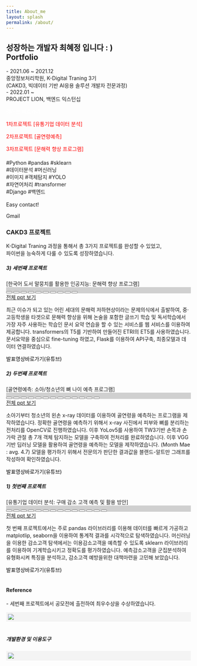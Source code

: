 ```yaml
---
title: About_me
layout: splash
permalink: /about/
---
```


<head>
    <link rel="stylesheet" href="https://cdnjs.cloudflare.com/ajax/libs/font-awesome/6.0.0-beta3/css/all.min.css"
    integrity="sha512-Fo3rlrZj/k7ujTnHg4CGR2D7kSs0v4LLanw2qksYuRlEzO+tcaEPQogQ0KaoGN26/zrn20ImR1DfuLWnOo7aBA=="
    crossorigin="anonymous" referrerpolicy="no-referrer" />
    <link href="https://cdn.jsdelivr.net/npm/bootstrap@5.0.2/dist/css/bootstrap.min.css" rel="stylesheet"
    integrity="sha384-EVSTQN3/azprG1Anm3QDgpJLIm9Nao0Yz1ztcQTwFspd3yD65VohhpuuCOmLASjC" crossorigin="anonymous" />
    <script src="https://cdn.jsdelivr.net/npm/bootstrap@5.0.2/dist/js/bootstrap.bundle.min.js" integrity="sha384-MrcW6ZMFYlzcLA8Nl+NtUVF0sA7MsXsP1UyJoMp4YLEuNSfAP+JcXn/tWtIaxVXM" crossorigin="anonymous"></script>
</head>


<section id="top" class="position-relative">
    <div class="section-content overlay d-flex justify-content-center align-items-center">
        <div class="container-xxl">
            <div class="row align-items-center">
                <div class="col-md-8 welcome">
                    <h1 class="welcom-title m-3"> 성장하는 개발자 최혜정 입니다 : ) <br>
                    <span class="text-warning fw-bold"> Portfolio  </span></h1>
                    <div class="divider"></div>
                    <div class="row welcome-desc">
                        <div class="card-block">
                            <div class="card-block m-2 alert-{{message.tag}}"> 
                            - 2021.06 ~  2021.12 <br>
                            중앙정보처리학원, K-Digital Traning 3기<br>
                            (CAKD3, 빅데이터 기반 AI응용 솔루션 개발자 전문과정)
                            </div>
                            <div class="card-block m-2 mt-3 alert-{{message.tag}}"> 
                            - 2022.01 ~   <br>
                            PROJECT LION, 백엔드 익스턴십 <br>
                            </div>
                        </div>
                        <p class="col-sm-6 col-md-12 mt-3">
                            <a href="https://github.com/601chl" class="btn-sm btn-dark fab fa-github" style="text-decoration: none; color: white;"> 깃허브 바로가기</a>
                        </p>
                    </div>
                    <p class="col-sm-6 col-md-12 mt-3">
                            <a href="#first" class="btn-sm  fas fa-fire" style="text-decoration: none; color: red;"> 1차프로젝트 [유통기업 데이터 분석]</a>
                    </p>
                    <p class="col-sm-6 col-md-12 mt-3">
                            <a href="#second" class="btn-sm  fas fa-fire" style="text-decoration: none; color: red;"> 2차프로젝트 [골연령예측]</a>
                    </p>
                    <p class="col-sm-6 col-md-12 mt-3">
                            <a href="#third" class="btn-sm  fas fa-fire" style="text-decoration: none; color: red;"> 3차프로젝트 [문해력 향상 프로그램]</a>
                    </p>
                </div>
                <div class="col-md-4 d-none d-md-block letsgo" style="padding-right: 1rem;">
                    <div class="card card-body">
                        <div class="letsgo my-1">
                            <h4 class="letsgo-title card-title text-dark mb-1"> 
                            <!-- <img> -->
                            </h4>
                            <p class="card-text text-secondary text-sm" sytle="font-size: 10px"> 
                            #Python #pandas #sklearn <br> 
                            #데이터분석 #머신러닝 <br> 
                            #이미지 #객체탐지 #YOLO  <br> 
                            #자연어처리 #transformer <br> 
                            #Django #백엔드
                            <br> 
                            <br> 
                            Easy contact!</p>
                        </div>
                        <div class="letsco-card-form m-2">                            
                            <a href="mailto:qwe121292@gmail.com" class="btn-sm btn-light fa fa-envelope" aria-hidden="true" style="text-decoration: none;"> </a> Gmail
                        </div>
                    </div>
                </div>
            <div class="container text-center mt-3">
                <h3> CAKD3 프로젝트 </h3>
                <p> K-Digital Traning 과정을 통해서 총 3가지 프로젝트를 완성할 수 있었고, <br> 파이썬을 능숙하게 다룰 수 있도록 성장하였습니다.</p>
                <div class="card mt-4">
                    <div class="row align-items-center m-2" >
                        <div class="col-12 m-2" id="third">
                            <h5> 3) 세번째 프로젝트 </h5>
                            [한국어 도서 말뭉치를 활용한 인공지능: 문해력 향상 프로그램] 
                        </div>
                        <div class="col-md-6 slide1-header text-center">                            
                            <div id="thirdcarousel" class="carousel slide m-2" data-bs-ride="carousel">
                                <div class="carousel-indicators" style="background-color: rgba(0,0,0,0.18);">
                                    <button type="button" data-bs-target="#thirdcarousel" data-bs-slide-to="0" class=""
                                        aria-label="Slide 1"></button>
                                    <button type="button" data-bs-target="#thirdcarousel" data-bs-slide-to="1" aria-label="Slide 2"
                                        class=""></button>
                                    <button type="button" data-bs-target="#thirdcarousel" data-bs-slide-to="2" aria-label="Slide 3"
                                        class="active" aria-current="true"></button>
                                    <button type="button" data-bs-target="#thirdcarousel" data-bs-slide-to="3" aria-label="Slide 4"
                                        class="active" aria-current="true"></button>
                                    <button type="button" data-bs-target="#thirdcarousel" data-bs-slide-to="4" aria-label="Slide 5"
                                        class="active" aria-current="true"></button>
                                    <button type="button" data-bs-target="#thirdcarousel" data-bs-slide-to="5" aria-label="Slide 6"
                                        class="active" aria-current="true"></button>
                                    <button type="button" data-bs-target="#thirdcarousel" data-bs-slide-to="6" aria-label="Slide 7"
                                        class="active" aria-current="true"></button>
                                    <button type="button" data-bs-target="#thirdcarousel" data-bs-slide-to="7" aria-label="Slide 8"
                                        class="active" aria-current="true"></button>
                                    <button type="button" data-bs-target="#thirdcarousel" data-bs-slide-to="8" aria-label="Slide 9"
                                        class="active" aria-current="true"></button>
                                    <button type="button" data-bs-target="#thirdcarousel" data-bs-slide-to="9" aria-label="Slide 10"
                                        class="active" aria-current="true"></button>
                                </div>
                                <div class="carousel-inner media">
                                    <div class="carousel-item active media">
                                            <img src="../assets/images/ppt3/ppt3_1.jpg" alt="" class="card-img-top">
                                    </div>
                                    <div class="carousel-item media">
                                            <img src="../assets/images/ppt3/ppt3_2.jpg" alt="" class="card-img-top">
                                    </div>
                                    <div class="carousel-item media">
                                            <img src="../assets/images/ppt3/ppt3_3.jpg" alt="" class="card-img-top">                              
                                    </div>                                    
                                    <div class="carousel-item media">
                                            <img src="../assets/images/ppt3/ppt3_4.jpg" alt="" class="card-img-top">
                                    </div>
                                    <div class="carousel-item media">
                                            <img src="../assets/images/ppt3/ppt3_5.jpg" alt="" class="card-img-top">
                                    </div>
                                    <div class="carousel-item media">
                                            <img src="../assets/images/ppt3/ppt3_6.jpg" alt="" class="card-img-top">
                                    </div>
                                    <div class="carousel-item media">
                                            <img src="../assets/images/ppt3/ppt3_7.jpg" alt="" class="card-img-top">
                                    </div>
                                    <div class="carousel-item media">
                                            <img src="../assets/images/ppt3/ppt3_8.jpg" alt="" class="card-img-top">
                                    </div>
                                    <div class="carousel-item media">
                                            <img src="../assets/images/ppt3/ppt3_9.jpg" alt="" class="card-img-top">
                                    </div>
                                    <div class="carousel-item media">
                                            <img src="../assets/images/ppt3/ppt3_10.jpg" alt="" class="card-img-top">
                                    </div>
                                </div>
                            </div>    
                            <a class="btn-sm btn-warning text-light" href="https://github.com/601chl/Project3_For_Better_Essay/blob/main/Presentation.pdf"> 전체 ppt 보기</a> 
                        </div>
                        <div class="col-md-6 position-relative" style="text-align:left;">                    
                        <p class="lead text-secondary m-3 text_sm">
                            최근 이슈가 되고 있는 어린 세대의 문해력 저하현상이라는 문제의식에서 출발하여, 중·고등학생을 타겟으로 문해력 향상을 위해 논술을 포함한 글쓰기 학습 및 독서학습에서 가장 자주 사용하는 학습인 문서 요약 연습을 할 수 있는 서비스를 웹 서비스를 이용하여 제공합니다. transformers의 T5를 기반하여 만들어진 ETRI의 ET5를 사용하였습니다. 문서요약을 중심으로 fine-tuning 하였고, Flask를 이용하여 API구축, 최종모델과 데이터 연결하였습니다.
                        </p>
                        </div>
                        <a class="fas fa-link m-2" href="https://youtu.be/2K6YDivrymQ" style="text-decoration: none; color: black;"> 발표영상바로가기(유튜브)</a> 
                    </div>
                </div>                
                <div class="card mt-4">
                    <div class="row align-items-center m-2" >
                        <div class="col-12 m-2" id="second">
                            <h5> 2) 두번째 프로젝트 </h5>
                            [골연령예측: 소아/청소년의 뼈 나이 예측 프로그램] 
                        </div>
                        <div class="col-md-6 slide1-header text-center">                            
                            <div id="secondcarousel" class="carousel slide m-2" data-bs-ride="carousel">
                                <div class="carousel-indicators" style="background-color: rgba(0,0,0,0.18);">
                                    <button type="button" data-bs-target="#secondcarousel" data-bs-slide-to="0" class=""
                                        aria-label="Slide 1"></button>
                                    <button type="button" data-bs-target="#secondcarousel" data-bs-slide-to="1" aria-label="Slide 2"
                                        class=""></button>
                                    <button type="button" data-bs-target="#secondcarousel" data-bs-slide-to="2" aria-label="Slide 3"
                                        class="active" aria-current="true"></button>
                                    <button type="button" data-bs-target="#secondcarousel" data-bs-slide-to="3" aria-label="Slide 4"
                                        class="active" aria-current="true"></button>
                                    <button type="button" data-bs-target="#secondcarousel" data-bs-slide-to="4" aria-label="Slide 5"
                                        class="active" aria-current="true"></button>
                                    <button type="button" data-bs-target="#secondcarousel" data-bs-slide-to="5" aria-label="Slide 6"
                                        class="active" aria-current="true"></button>
                                    <button type="button" data-bs-target="#secondcarousel" data-bs-slide-to="6" aria-label="Slide 7"
                                        class="active" aria-current="true"></button>
                                    <button type="button" data-bs-target="#secondcarousel" data-bs-slide-to="7" aria-label="Slide 8"
                                        class="active" aria-current="true"></button>
                                    <button type="button" data-bs-target="#secondcarousel" data-bs-slide-to="8" aria-label="Slide 9"
                                        class="active" aria-current="true"></button>
                                    <button type="button" data-bs-target="#secondcarousel" data-bs-slide-to="9" aria-label="Slide 10"
                                        class="active" aria-current="true"></button>
                                    <button type="button" data-bs-target="#secondcarousel" data-bs-slide-to="10" aria-label="Slide 11"
                                        class="active" aria-current="true"></button>
                                    <button type="button" data-bs-target="#secondcarousel" data-bs-slide-to="11" aria-label="Slide 12"
                                        class="active" aria-current="true"></button>
                                    <button type="button" data-bs-target="#secondcarousel" data-bs-slide-to="12" aria-label="Slide 13"
                                        class="active" aria-current="true"></button>
                                </div>
                                <div class="carousel-inner media">
                                    <div class="carousel-item active media">
                                            <img src="../assets/images/ppt2/슬라이드1.jpg" alt="" class="card-img-top">
                                    </div>
                                    <div class="carousel-item media">
                                            <img src="../assets/images/ppt2/슬라이드2.jpg" alt="" class="card-img-top">
                                    </div>
                                    <div class="carousel-item media">
                                            <img src="../assets/images/ppt2/슬라이드3.jpg" alt="" class="card-img-top">                              
                                    </div>                                    
                                    <div class="carousel-item media">
                                            <img src="../assets/images/ppt2/슬라이드4.jpg" alt="" class="card-img-top">
                                    </div>
                                    <div class="carousel-item media">
                                            <img src="../assets/images/ppt2/슬라이드5.jpg" alt="" class="card-img-top">
                                    </div>
                                    <div class="carousel-item media">
                                            <img src="../assets/images/ppt2/슬라이드6.jpg" alt="" class="card-img-top">
                                    </div>
                                    <div class="carousel-item media">
                                            <img src="../assets/images/ppt2/슬라이드7.jpg" alt="" class="card-img-top">
                                    </div>
                                    <div class="carousel-item media">
                                            <img src="../assets/images/ppt2/슬라이드8.jpg" alt="" class="card-img-top">
                                    </div>
                                    <div class="carousel-item media">
                                            <img src="../assets/images/ppt2/슬라이드9.jpg" alt="" class="card-img-top">
                                    </div>
                                    <div class="carousel-item media">
                                            <img src="../assets/images/ppt2/슬라이드10.jpg" alt="" class="card-img-top">
                                    </div>
                                    <div class="carousel-item media">
                                            <img src="../assets/images/ppt2/슬라이드11.jpg" alt="" class="card-img-top">
                                    </div>
                                    <div class="carousel-item media">
                                            <img src="../assets/images/ppt2/슬라이드12.jpg" alt="" class="card-img-top">
                                    </div>
                                    <div class="carousel-item media">
                                            <img src="../assets/images/ppt2/슬라이드13.jpg" alt="" class="card-img-top">
                                    </div>
                                </div>
                            </div>    
                            <a class="btn-sm btn-warning text-light" href="https://github.com/601chl/Project2_Bone_Detection/blob/main/Presentation.pdf"> 전체 ppt 보기</a> 
                        </div>
                        <div class="col-md-6 position-relative" style="text-align:left;">                    
                        <p class="lead text-secondary m-3 text_sm">
                            소아기부터 청소년의 왼손 x-ray 데이터를 이용하여 골연령을 예측하는 프로그램을 제작하였습니다. 정확한 골연령을 예측하기 위해서 x-ray 사진에서 피부와 뼈를 분리하는 전처리를 OpenCV로 진행하였습니다. 이후 YoLov5를 사용하여 TW3기반 손목과 손가락 관절 총 7개 객체 탐지하는 모델을 구축하여 전처리를 완료하였습니다. 이후 VGG 기반 딥러닝 모델을 활용하여 골연령을 예측하는 모델을 제작하였습니다. (Month Mae : avg. 4.7) 모델을 평가하기 위해서 전문의가 판단한 결과값을 블랜드-알트만 그래프를 작성하여 확인하였습니다. 
                        </p>
                        </div>
                        <a class="fas fa-link m-2" href="https://youtu.be/jb-c89PaKHg" style="text-decoration: none; color: black;"> 발표영상바로가기(유튜브)</a> 
                    </div>
                </div>
                <div class="card mt-4">
                    <div class="row align-items-center m-2" >
                        <div class="col-12 m-2" id="first">
                            <h5> 1) 첫번째 프로젝트  </h5>
                            [유통기업 데이터 분석: 구매 감소 고객 예측 및 활용 방안]
                        </div>
                        <div class="col-md-6 slide1-header text-center">                            
                            <div id="myCarousel" class="carousel slide m-2" data-bs-ride="carousel">
                                <div class="carousel-indicators" style="background-color: rgba(0,0,0,0.18);">
                                    <button type="button" data-bs-target="#myCarousel" data-bs-slide-to="0" class=""
                                        aria-label="Slide 1"></button>
                                    <button type="button" data-bs-target="#myCarousel" data-bs-slide-to="1" aria-label="Slide 2"
                                        class=""></button>
                                    <button type="button" data-bs-target="#myCarousel" data-bs-slide-to="2" aria-label="Slide 3"
                                        class="active" aria-current="true"></button>
                                    <button type="button" data-bs-target="#myCarousel" data-bs-slide-to="3" aria-label="Slide 4"
                                        class="active" aria-current="true"></button>
                                    <button type="button" data-bs-target="#myCarousel" data-bs-slide-to="4" aria-label="Slide 5"
                                        class="active" aria-current="true"></button>
                                    <button type="button" data-bs-target="#myCarousel" data-bs-slide-to="5" aria-label="Slide 6"
                                        class="active" aria-current="true"></button>
                                    <button type="button" data-bs-target="#myCarousel" data-bs-slide-to="6" aria-label="Slide 7"
                                        class="active" aria-current="true"></button>
                                    <button type="button" data-bs-target="#myCarousel" data-bs-slide-to="7" aria-label="Slide 8"
                                        class="active" aria-current="true"></button>
                                    <button type="button" data-bs-target="#myCarousel" data-bs-slide-to="8" aria-label="Slide 9"
                                        class="active" aria-current="true"></button>
                                    <button type="button" data-bs-target="#myCarousel" data-bs-slide-to="9" aria-label="Slide 10"
                                        class="active" aria-current="true"></button>
                                    <button type="button" data-bs-target="#myCarousel" data-bs-slide-to="10" aria-label="Slide 11"
                                        class="active" aria-current="true"></button>
                                    <button type="button" data-bs-target="#myCarousel" data-bs-slide-to="11" aria-label="Slide 12"
                                        class="active" aria-current="true"></button>
                                    <button type="button" data-bs-target="#myCarousel" data-bs-slide-to="12" aria-label="Slide 13"
                                        class="active" aria-current="true"></button>
                                    <button type="button" data-bs-target="#myCarousel" data-bs-slide-to="13" aria-label="Slide 14"
                                        class="active" aria-current="true"></button>
                                </div>
                                <div class="carousel-inner media">
                                    <div class="carousel-item active media">
                                            <img src="../assets/images/ppt1/슬라이드1.jpg" alt="" class="card-img-top">
                                    </div>
                                    <div class="carousel-item media">
                                            <img src="../assets/images/ppt1/슬라이드2.jpg" alt="" class="card-img-top">
                                    </div>
                                    <div class="carousel-item media">
                                            <img src="../assets/images/ppt1/슬라이드3.jpg" alt="" class="card-img-top">
                                    </div>
                                    <div class="carousel-item media">
                                            <img src="../assets/images/ppt1/슬라이드5.jpg" alt="" class="card-img-top">
                                    </div>
                                    <div class="carousel-item media">
                                            <img src="../assets/images/ppt1/슬라이드6.jpg" alt="" class="card-img-top">
                                    </div>
                                    <div class="carousel-item media">
                                            <img src="../assets/images/ppt1/슬라이드13.jpg" alt="" class="card-img-top">
                                    </div>
                                    <div class="carousel-item media">
                                            <img src="../assets/images/ppt1/슬라이드15.jpg" alt="" class="card-img-top">
                                    </div>
                                    <div class="carousel-item media">
                                            <img src="../assets/images/ppt1/슬라이드18.jpg" alt="" class="card-img-top">
                                    </div>
                                    <div class="carousel-item media">
                                            <img src="../assets/images/ppt1/슬라이드22.jpg" alt="" class="card-img-top">
                                    </div>
                                    <div class="carousel-item media">
                                            <img src="../assets/images/ppt1/슬라이드23.jpg" alt="" class="card-img-top">
                                    </div>                                
                                    <div class="carousel-item media">
                                            <img src="../assets/images/ppt1/슬라이드27.jpg" alt="" class="card-img-top">
                                    </div>
                                    <div class="carousel-item media">
                                            <img src="../assets/images/ppt1/슬라이드29.jpg" alt="" class="card-img-top">
                                    </div>
                                    <div class="carousel-item media">
                                            <img src="../assets/images/ppt1/슬라이드30.jpg" alt="" class="card-img-top">                                        
                                    </div>
                                    <div class="carousel-item media">
                                            <img src="../assets/images/ppt1/슬라이드31.jpg" alt="" class="card-img-top">                                        
                                    </div>
                                </div>
                            </div>    
                            <a class="btn-sm btn-warning text-light" href="https://github.com/601chl/Project1_Data_exploration/blob/main/presentation.pdf"> 전체 ppt 보기</a> 
                        </div>
                        <div class="col-md-6 position-relative" style="text-align:left;">                    
                        <p class="lead text-secondary m-3 text_sm">
                            첫 번째 프로젝트에서는 주로 pandas 라이브러리를 이용해 데이터를 빠르게 가공하고 matplotlip, seaborn을 이용하여 통계적 결과를 시각적으로 탐색하였습니다. 머신러닝을 이용한 감소고객 탐색에서는 이용감소고객을 예측할 수 있도록 sklearn 라이브러리를 이용하여 기계학습시키고 정확도를 평가하였습니다. 예측감소고객을 군집분석하여 유형화시켜 특징을 분석하고, 감소고객 예방을위한 대책마련을 고민해 보았습니다.
                        </p>
                        </div>
                        <a class="fas fa-link m-2" href="http://youtu.be/h4w5pnyywGE" style="text-decoration: none; color: black;"> 발표영상바로가기(유튜브)</a> 
                    </div>
                </div>
                    <div class="card-block mt-3">
                        <br>
                        <h4> Reference </h4>
                            <p class="lead text-secondary m-2 text_sm">
                            - 세번째 프로젝트에서 공모전에 출전하여 최우수상을 수상하였습니다.
                            </p>
                        <div class="container" style="background-color:rgb(244,244,244); padding: 5px;">
                            <img src="/assets/images/ref1.png">
                        </div>
                    </div>
                    <div class="card-block mt-3">
                        <br>
                        <h5> 개발환경 및 이용도구 </h5>
                            <p class="lead text-secondary m-2 text_sm">
                            </p>
                        <div class="container" style="background-color:rgb(244,244,244); padding: 5px;">
                            <img src="/assets/images/img1.png">
                        </div>
                    </div>
                </div>
            </div>
        </div>
    </div>
    
</section>